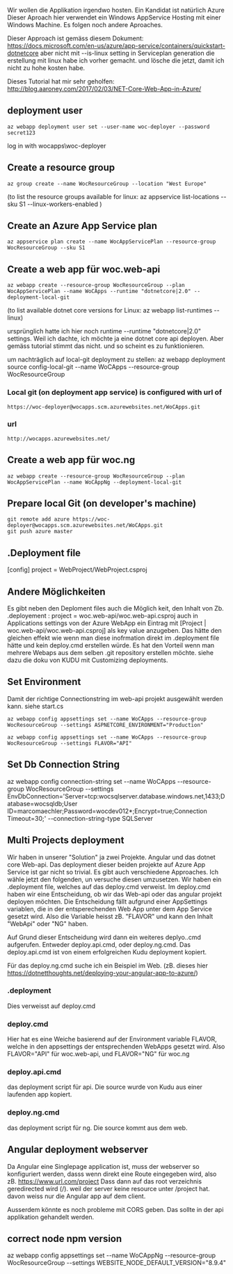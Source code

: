 Wir wollen die Applikation irgendwo hosten.
Ein Kandidat ist natürlich Azure
Dieser Aproach hier verwendet ein Windows AppService Hosting mit einer Windows Machine.
Es folgen noch andere Aproaches.

Dieser Approach ist gemäss diesem Dokument: https://docs.microsoft.com/en-us/azure/app-service/containers/quickstart-dotnetcore
aber nicht mit --is-linux setting in Serviceplan generation
die erstellung mit linux habe ich vorher gemacht. und lösche die jetzt, damit ich nicht zu hohe kosten habe.

Dieses Tutorial hat mir sehr geholfen:
http://blog.aaroney.com/2017/02/03/NET-Core-Web-App-in-Azure/



## deployment user
```
az webapp deployment user set --user-name woc-deployer --password secret123
```
log in with wocapps\woc-deployer

## Create a resource group
```
az group create --name WocResourceGroup --location "West Europe"
```
(to list the resource groups available for linux: az appservice list-locations --sku S1 --linux-workers-enabled )

## Create an Azure App Service plan
```
az appservice plan create --name WocAppServicePlan --resource-group WocResourceGroup --sku S1
```


## Create a web app für woc.web-api
```
az webapp create --resource-group WocResourceGroup --plan WocAppServicePlan --name WoCApps --runtime "dotnetcore|2.0" --deployment-local-git
```
(to list available dotnet core versions for Linux:  az webapp list-runtimes --linux)

ursprünglich hatte ich hier noch runtime --runtime "dotnetcore|2.0" settings.
Weil ich dachte, ich möchte ja eine dotnet core api deployen.
Aber gemäss tutorial stimmt das nicht. und so scheint es zu funktionieren.

um nachträglich auf local-git deployment zu stellen:
az webapp deployment source config-local-git --name WoCApps --resource-group WocResourceGroup

### Local git (on deployment app service) is configured with url of
    https://woc-deployer@wocapps.scm.azurewebsites.net/WoCApps.git

### url
    http://wocapps.azurewebsites.net/


## Create a web app für woc.ng
```
az webapp create --resource-group WocResourceGroup --plan WocAppServicePlan --name WoCAppNg --deployment-local-git
```



## Prepare local Git (on developer's machine)
```Shell Session
git remote add azure https://woc-deployer@wocapps.scm.azurewebsites.net/WoCApps.git
git push azure master
```

## .Deployment file
[config]
project = WebProject/WebProject.csproj

## Andere Möglichkeiten
Es gibt neben den Deploment files auch die Möglich keit, den Inhalt von Zb. .deployement : project = woc.web-api/woc.web-api.csproj
auch in Applications settings von der Azure WebApp ein Eintrag mit [Project | woc.web-api/woc.web-api.csproj] als key value anzugeben.
Das hätte den gleichen effekt wie wenn man diese inofrmation direkt im .deployment file hätte und kein deploy.cmd erstellen würde.
Es hat den Vorteil wenn man mehrere Webaps aus dem selben .git repository erstellen möchte. siehe dazu die doku von KUDU mit Customizing deployments.


## Set Environment
Damit der richtige Connectionstring im web-api projekt ausgewählt werden kann. siehe start.cs
```
az webapp config appsettings set --name WoCApps --resource-group WocResourceGroup --settings ASPNETCORE_ENVIRONMENT="Production"
```

```
az webapp config appsettings set --name WoCApps --resource-group WocResourceGroup --settings FLAVOR="API"
```



## Set Db Connection String
az webapp config connection-string set --name WoCApps --resource-group WocResourceGroup --settings EnvDbConnection='Server=tcp:wocsqlserver.database.windows.net,1433;Database=wocsqldb;User ID=marcomaechler;Password=wocdev012*;Encrypt=true;Connection Timeout=30;' --connection-string-type SQLServer


## Multi Projects deployment
Wir haben in unserer "Solution" ja zwei Projekte. Angular und das dotnet core Web-api.
Das deployment dieser beiden projekte auf Azure App Service ist gar nicht so trivial. Es gibt auch verschiedene Approaches.
Ich wähle jetzt den folgenden, un versuche diesen umzusetzen.
Wir haben ein .deployment file, welches auf das deploy.cmd verweist.
Im deploy.cmd haben wir eine Entscheidung, ob wir das Web-api oder das angular projekt deployen möchten.
Die Entscheidung fällt aufgrund einer AppSettings variablen, die in der entsperechenden Web App unter dem App Service gesetzt wird.
Also die Variable heisst zB. "FLAVOR" und kann den Inhalt "WebApi" oder "NG" haben.

Auf Grund dieser Entscheidung wird dann ein weiteres deplyo..cmd aufgerufen. Entweder deploy.api.cmd, oder deploy.ng.cmd.
Das deploy.api.cmd ist von einem erfolgreichen Kudu deployment kopiert.

Für das deploy.ng.cmd suche ich ein Beispiel im Web.
(zB. dieses hier https://dotnetthoughts.net/deploying-your-angular-app-to-azure/)

### .deployment
Dies verweisst  auf deploy.cmd
### deploy.cmd
Hier hat es eine Weiche basierend auf der Environment variable FLAVOR, welche in den appsettings der entsprechenden WebApps gesetzt wird.
Also FLAVOR="API" für woc.web-api, und FLAVOR="NG" für woc.ng
### deploy.api.cmd
das deployment script für api. Die source wurde von Kudu aus einer laufenden app kopiert.
### deploy.ng.cmd
das deployment script für ng. Die source kommt aus dem web.

## Angular deployment webserver
Da Angular eine Singlepage application ist, muss der webserver so konfiguriert werden, dasss wenn direkt eine Route eingegeben wird, 
also zB. https://www.url.com/project Dass dann auf das root verzeichnis geredirected wird (/). weil der server keine resource unter /project hat. davon weiss nur die Angular app auf dem client.

Ausserdem könnte es noch probleme mit CORS geben. Das sollte in der api applikation gehandelt werden.

## correct node npm version
az webapp config appsettings set --name WoCAppNg --resource-group WocResourceGroup --settings WEBSITE_NODE_DEFAULT_VERSION="8.9.4"